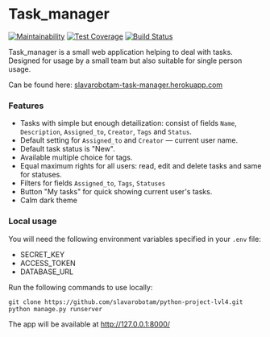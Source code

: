 # Task_manager
[![Maintainability](https://api.codeclimate.com/v1/badges/7cae14c10d978305aa99/maintainability)](https://codeclimate.com/github/slavarobotam/python-project-lvl4/maintainability)  [![Test Coverage](https://api.codeclimate.com/v1/badges/7cae14c10d978305aa99/test_coverage)](https://codeclimate.com/github/slavarobotam/python-project-lvl4/test_coverage)  [![Build Status](https://travis-ci.org/slavarobotam/python-project-lvl4.svg?branch=master)](https://travis-ci.org/slavarobotam/python-project-lvl4)

Task_manager is a small web application helping to deal with tasks. Designed for usage by a small team but also suitable for single person usage.


Can be found here: [slavarobotam-task-manager.herokuapp.com](https://slavarobotam-task-manager.herokuapp.com/)

### Features

- Tasks with simple but enough detailization: consist of fields `Name`, `Description`, `Assigned_to`, `Creator`, `Tags` and `Status`. 
 - Default setting for `Assigned_to` and `Creator` — current user name.
 - Default task status is "New".
 - Available multiple choice for tags.
- Equal maximum rights for all users: read, edit and delete tasks and same for statuses.
- Filters for fields `Assigned_to`, `Tags`, `Statuses`
- Button "My tasks" for quick showing current user's tasks.
- Calm dark theme

### Local usage

You will need the following environment variables specified in your `.env` file: 
- SECRET_KEY
- ACCESS_TOKEN
- DATABASE_URL

Run the following commands to use locally:

    git clone https://github.com/slavarobotam/python-project-lvl4.git
    python manage.py runserver

The app will be available at http://127.0.0.1:8000/